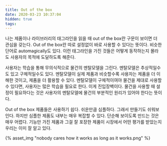 ```yaml
---
title: Out of the box
date: 2020-03-23 10:37:04
hidden: true
tags:
---
```

나는 제품이나 라이브러리의 태그라인을 읽을 때 out of the box란 구문이 보이면 더 관심을 갖는다. Out of the box란 따로 설정없이 바로 사용할 수 있다는 뜻이다. 비슷한 단어로 automagically도 있다. 이런 태그라인을 가진 것들은 어떻게 동작하는지 몰라도 사용자의 목적에 도달하도록 해준다.

사용자는 학습을 통해 무의식적으로 물건의 멘탈모델을 그린다. 멘탈모델은 추상적일수도 있고 구체적일수도 있다. 멘탈모델이 실제 제품과 비슷할수록 사용자는 제품을 더 이해한 것이고, 제품을 더 활용할 수 있다. 멘탈모델이 구체적이여야 물건을 제대로 사용할 수 있다면, 사용자는 많은 학습을 필요로 한다. 이게 진입장벽이다. 물건을 사용할 때 설정이 필요하다는 것은 사용자의 멘탈모델에 물건의 부분적인 원리가 있어야 한다는 뜻이다.

Out of the box 제품들은 사용하기 쉽다. 쉬운만큼 심플하다. 그래서 만들기도 쉬워보인다. 하지만 심플한 제품도 내부는 매우 복잡할 수 있다. 단순해 보이도록 만드는 것은 매우 어렵다. 기능만 가진 제품과 그걸 잘 포장한 제품이 시장에서 어떤 평가를 받았는지 우리는 이미 잘 알고 있다.

{% asset_img "nobody cares how it works as long as it works.png" %}
